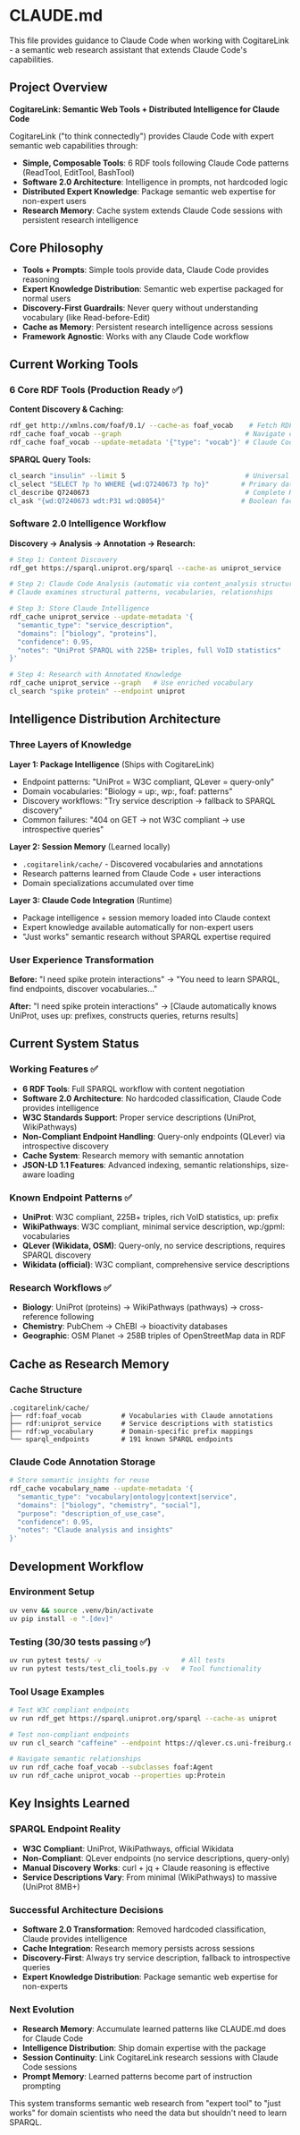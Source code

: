 # CLAUDE.md

This file provides guidance to Claude Code when working with CogitareLink - a semantic web research assistant that extends Claude Code's capabilities.

## Project Overview

**CogitareLink: Semantic Web Tools + Distributed Intelligence for Claude Code**

CogitareLink ("to think connectedly") provides Claude Code with expert semantic web capabilities through:

- **Simple, Composable Tools**: 6 RDF tools following Claude Code patterns (ReadTool, EditTool, BashTool)
- **Software 2.0 Architecture**: Intelligence in prompts, not hardcoded logic
- **Distributed Expert Knowledge**: Package semantic web expertise for non-expert users
- **Research Memory**: Cache system extends Claude Code sessions with persistent research intelligence

## Core Philosophy

- **Tools + Prompts**: Simple tools provide data, Claude Code provides reasoning
- **Expert Knowledge Distribution**: Semantic web expertise packaged for normal users  
- **Discovery-First Guardrails**: Never query without understanding vocabulary (like Read-before-Edit)
- **Cache as Memory**: Persistent research intelligence across sessions
- **Framework Agnostic**: Works with any Claude Code workflow

## Current Working Tools

### 6 Core RDF Tools (Production Ready ✅)

**Content Discovery & Caching:**
```bash
rdf_get http://xmlns.com/foaf/0.1/ --cache-as foaf_vocab    # Fetch RDF with content negotiation
rdf_cache foaf_vocab --graph                               # Navigate cached vocabularies  
rdf_cache foaf_vocab --update-metadata '{"type": "vocab"}' # Claude Code annotation storage
```

**SPARQL Query Tools:**
```bash
cl_search "insulin" --limit 5                              # Universal entity search
cl_select "SELECT ?p ?o WHERE {wd:Q7240673 ?p ?o}"        # Primary data exploration 
cl_describe Q7240673                                       # Complete RDF data retrieval
cl_ask "{wd:Q7240673 wdt:P31 wd:Q8054}"                   # Boolean fact verification
```

### Software 2.0 Intelligence Workflow

**Discovery → Analysis → Annotation → Research:**

```bash
# Step 1: Content Discovery
rdf_get https://sparql.uniprot.org/sparql --cache-as uniprot_service

# Step 2: Claude Code Analysis (automatic via content_analysis structure)
# Claude examines structural patterns, vocabularies, relationships

# Step 3: Store Claude Intelligence 
rdf_cache uniprot_service --update-metadata '{
  "semantic_type": "service_description", 
  "domains": ["biology", "proteins"],
  "confidence": 0.95,
  "notes": "UniProt SPARQL with 225B+ triples, full VoID statistics"
}'

# Step 4: Research with Annotated Knowledge
rdf_cache uniprot_service --graph   # Use enriched vocabulary
cl_search "spike protein" --endpoint uniprot
```

## Intelligence Distribution Architecture

### Three Layers of Knowledge

**Layer 1: Package Intelligence** (Ships with CogitareLink)
- Endpoint patterns: "UniProt = W3C compliant, QLever = query-only"
- Domain vocabularies: "Biology = up:, wp:, foaf: patterns" 
- Discovery workflows: "Try service description → fallback to SPARQL discovery"
- Common failures: "404 on GET → not W3C compliant → use introspective queries"

**Layer 2: Session Memory** (Learned locally)
- `.cogitarelink/cache/` - Discovered vocabularies and annotations
- Research patterns learned from Claude Code + user interactions
- Domain specializations accumulated over time

**Layer 3: Claude Code Integration** (Runtime)
- Package intelligence + session memory loaded into Claude context
- Expert knowledge available automatically for non-expert users
- "Just works" semantic research without SPARQL expertise required

### User Experience Transformation

**Before:** "I need spike protein interactions" → "You need to learn SPARQL, find endpoints, discover vocabularies..."

**After:** "I need spike protein interactions" → [Claude automatically knows UniProt, uses up: prefixes, constructs queries, returns results]

## Current System Status

### Working Features ✅
- **6 RDF Tools**: Full SPARQL workflow with content negotiation
- **Software 2.0 Architecture**: No hardcoded classification, Claude Code provides intelligence
- **W3C Standards Support**: Proper service descriptions (UniProt, WikiPathways)
- **Non-Compliant Endpoint Handling**: Query-only endpoints (QLever) via introspective discovery
- **Cache System**: Research memory with semantic annotation
- **JSON-LD 1.1 Features**: Advanced indexing, semantic relationships, size-aware loading

### Known Endpoint Patterns ✅
- **UniProt**: W3C compliant, 225B+ triples, rich VoID statistics, up: prefix
- **WikiPathways**: W3C compliant, minimal service description, wp:/gpml: vocabularies
- **QLever (Wikidata, OSM)**: Query-only, no service descriptions, requires SPARQL discovery
- **Wikidata (official)**: W3C compliant, comprehensive service descriptions

### Research Workflows ✅
- **Biology**: UniProt (proteins) → WikiPathways (pathways) → cross-reference following
- **Chemistry**: PubChem → ChEBI → bioactivity databases
- **Geographic**: OSM Planet → 258B triples of OpenStreetMap data in RDF

## Cache as Research Memory

### Cache Structure
```
.cogitarelink/cache/
├── rdf:foaf_vocab          # Vocabularies with Claude annotations
├── rdf:uniprot_service     # Service descriptions with statistics  
├── rdf:wp_vocabulary       # Domain-specific prefix mappings
└── sparql_endpoints        # 191 known SPARQL endpoints
```

### Claude Code Annotation Storage
```bash
# Store semantic insights for reuse
rdf_cache vocabulary_name --update-metadata '{
  "semantic_type": "vocabulary|ontology|context|service",
  "domains": ["biology", "chemistry", "social"],
  "purpose": "description_of_use_case", 
  "confidence": 0.95,
  "notes": "Claude analysis and insights"
}'
```

## Development Workflow

### Environment Setup
```bash
uv venv && source .venv/bin/activate
uv pip install -e ".[dev]"
```

### Testing (30/30 tests passing ✅)
```bash
uv run pytest tests/ -v                    # All tests
uv run pytest tests/test_cli_tools.py -v   # Tool functionality
```

### Tool Usage Examples
```bash
# Test W3C compliant endpoints
uv run rdf_get https://sparql.uniprot.org/sparql --cache-as uniprot

# Test non-compliant endpoints  
uv run cl_search "caffeine" --endpoint https://qlever.cs.uni-freiburg.de/api/wikidata

# Navigate semantic relationships
uv run rdf_cache foaf_vocab --subclasses foaf:Agent
uv run rdf_cache uniprot_vocab --properties up:Protein
```

## Key Insights Learned

### SPARQL Endpoint Reality
- **W3C Compliant**: UniProt, WikiPathways, official Wikidata
- **Non-Compliant**: QLever endpoints (no service descriptions, query-only)
- **Manual Discovery Works**: curl + jq + Claude reasoning is effective
- **Service Descriptions Vary**: From minimal (WikiPathways) to massive (UniProt 8MB+)

### Successful Architecture Decisions
- **Software 2.0 Transformation**: Removed hardcoded classification, Claude provides intelligence
- **Cache Integration**: Research memory persists across sessions
- **Discovery-First**: Always try service description, fallback to introspective queries
- **Expert Knowledge Distribution**: Package semantic web expertise for non-experts

### Next Evolution
- **Research Memory**: Accumulate learned patterns like CLAUDE.md does for Claude Code
- **Intelligence Distribution**: Ship domain expertise with the package
- **Session Continuity**: Link CogitareLink research sessions with Claude Code sessions
- **Prompt Memory**: Learned patterns become part of instruction prompting

This system transforms semantic web research from "expert tool" to "just works" for domain scientists who need the data but shouldn't need to learn SPARQL.